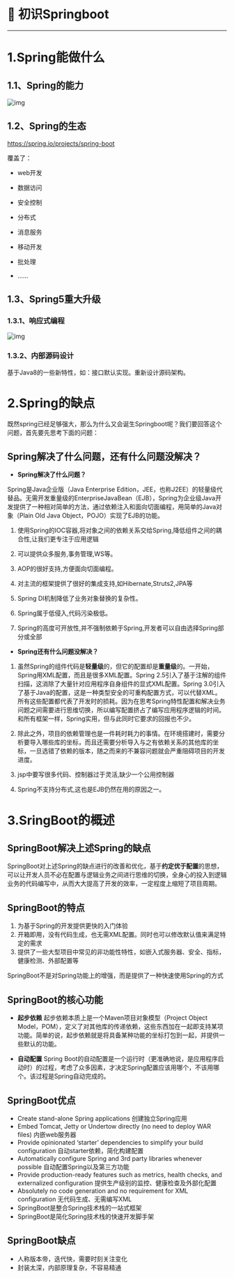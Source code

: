 # **🐾 初识Springboot**

------

# 1.Spring能做什么

## 1.1、Spring的能力

![img](https://vue-admin-imgages.oss-cn-hangzhou.aliyuncs.com/2022-09-16/e294c8cd-6db1-4956-8935-29d2cc3b60c0_image1.png)



## 1.2、Spring的生态

https://spring.io/projects/spring-boot

覆盖了：

- web开发

- 数据访问

- 安全控制

- 分布式

- 消息服务

- 移动开发

- 批处理

- ......

## 1.3、Spring5重大升级

### 1.3.1、响应式编程

![img](https://vue-admin-imgages.oss-cn-hangzhou.aliyuncs.com/2022-09-16/043fcc17-12fc-4cc5-89b9-e6ee4c59633e_image2.png)

### 1.3.2、内部源码设计

基于Java8的一些新特性，如：接口默认实现。重新设计源码架构。



# 2.Spring的缺点

既然spring已经足够强大，那么为什么又会诞生Springboot呢？我们要回答这个问题，首先要先思考下面的问题：

## Spring解决了什么问题，还有什么问题没解决？

- **Spring解决了什么问题？**

Spring是Java企业版（Java Enterprise Edition，JEE，也称J2EE）的轻量级代替品。无需开发重量级的EnterpriseJavaBean（EJB），Spring为企业级Java开发提供了一种相对简单的方法，通过依赖注入和面向切面编程，用简单的Java对象（Plain Old Java Object，POJO）实现了EJB的功能。

1. 使用Spring的IOC容器,将对象之间的依赖关系交给Spring,降低组件之间的耦合性,让我们更专注于应用逻辑 

2. 可以提供众多服务,事务管理,WS等。 

3. AOP的很好支持,方便面向切面编程。 

4. 对主流的框架提供了很好的集成支持,如Hibernate,Struts2,JPA等

5. Spring DI机制降低了业务对象替换的复杂性。 

6. Spring属于低侵入,代码污染极低。 

7. Spring的高度可开放性,并不强制依赖于Spring,开发者可以自由选择Spring部分或全部

- **Spring还有什么问题没解决？**

1. 虽然Spring的组件代码是**轻量级**的，但它的配置却是**重量级**的。一开始，Spring用XML配置，而且是很多XML配置。Spring 2.5引入了基于注解的组件扫描，这消除了大量针对应用程序自身组件的显式XML配置。Spring 3.0引入了基于Java的配置，这是一种类型安全的可重构配置方式，可以代替XML。所有这些配置都代表了开发时的损耗。因为在思考Spring特性配置和解决业务问题之间需要进行思维切换，所以编写配置挤占了编写应用程序逻辑的时间。和所有框架一样，Spring实用，但与此同时它要求的回报也不少。

2. 除此之外，项目的依赖管理也是一件耗时耗力的事情。在环境搭建时，需要分析要导入哪些库的坐标，而且还需要分析导入与之有依赖关系的其他库的坐标，一旦选错了依赖的版本，随之而来的不兼容问题就会严重阻碍项目的开发进度。
3. jsp中要写很多代码、控制器过于灵活,缺少一个公用控制器 
4. Spring不支持分布式,这也是EJB仍然在用的原因之一。



# 3.SringBoot的概述

## SpringBoot解决上述Spring的缺点

SpringBoot对上述Spring的缺点进行的改善和优化，基于**约定优于配置**的思想，可以让开发人员不必在配置与逻辑业务之间进行思维的切换，全身心的投入到逻辑业务的代码编写中，从而大大提高了开发的效率，一定程度上缩短了项目周期。



## SpringBoot的特点

1. 为基于Spring的开发提供更快的入门体验
2. 开箱即用，没有代码生成，也无需XML配置。同时也可以修改默认值来满足特定的需求
3. 提供了一些大型项目中常见的非功能性特性，如嵌入式服务器、安全、指标，健康检测、外部配置等

SpringBoot不是对Spring功能上的增强，而是提供了一种快速使用Spring的方式



## SpringBoot的核心功能

- **起步依赖** 起步依赖本质上是一个Maven项目对象模型（Project Object Model，POM），定义了对其他库的传递依赖，这些东西加在一起即支持某项功能。简单的说，起步依赖就是将具备某种功能的坐标打包到一起，并提供一些默认的功能。

- **自动配置** Spring Boot的自动配置是一个运行时（更准确地说，是应用程序启动时）的过程，考虑了众多因素，才决定Spring配置应该用哪个，不该用哪个。该过程是Spring自动完成的。



## SpringBoot优点

- Create stand-alone Spring applications 创建独立Spring应用
- Embed Tomcat, Jetty or Undertow directly (no need to deploy WAR files) 内嵌web服务器
- Provide opinionated ‘starter’ dependencies to simplify your build configuration 自动starter依赖，简化构建配置
- Automatically configure Spring and 3rd party libraries whenever possible 自动配置Spring以及第三方功能
- Provide production-ready features such as metrics, health checks, and externalized configuration 提供生产级别的监控、健康检查及外部化配置
- Absolutely no code generation and no requirement for XML configuration 无代码生成、无需编写XML
- SpringBoot是整合Spring技术栈的一站式框架
- SpringBoot是简化Spring技术栈的快速开发脚手架



## SpringBoot缺点

- 人称版本帝，迭代快，需要时刻关注变化
- 封装太深，内部原理复杂，不容易精通